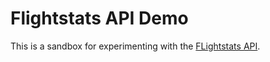 # Flightstats API Demo
This is a sandbox for experimenting with the [FLightstats API](https://developer.flightstats.com/products).